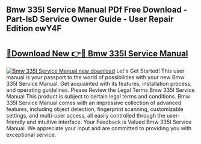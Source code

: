 ## Bmw 335I Service Manual PDf Free Download - Part-lsD Service Owner Guide - User Repair Edition ewY4F

# <h2><a href="http://bc219.oget.top/?id=Bmw+335I+Service+Manual">🔗Download New 👉🔴 Bmw 335I Service Manual</a></h2>

[![Bmw 335I Service Manual new download](https://i.imgur.com/5g1atiW.png)](http://bc219.oget.top/?id=Bmw+335I+Service+Manual)
Let's Get Started! This user manual is your passport to the world of possibilities with your new Bmw 335I Service Manual. Get acquainted with its features, installation process, and operating guidelines. Please Review the Legal Terms Bmw 335I Service Manual This product is subject to certain legal terms and conditions. Bmw 335I Service Manual comes with an impressive collection of advanced features, including object detection, fingerprint scanning, customizable settings, and multi-user access, all easily controlled through the user-friendly and intuitive interface. Your Feedback is Valued Bmw 335I Service Manual. We appreciate your input and are committed to providing you with exceptional service.
